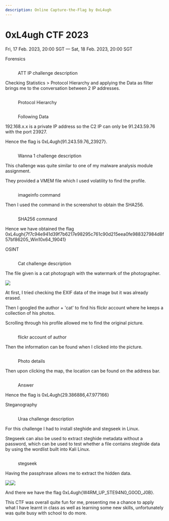 ```yaml
---
description: Online Capture-the-Flag by 0xL4ugh
---
```


# 0xL4ugh CTF 2023

&#x20;Fri, 17 Feb. 2023, 20:00 SGT — Sat, 18 Feb. 2023, 20:00 SGT



Forensics

<figure><img src="broken-reference" alt=""><figcaption><p>ATT IP challenge description</p></figcaption></figure>

Checking Statistics > Protocol Hierarchy and applying the Data as filter brings me to the conversation between 2 IP addresses.

<figure><img src="broken-reference" alt=""><figcaption><p>Protocol Hierarchy</p></figcaption></figure>

<figure><img src="broken-reference" alt=""><figcaption><p>Following Data</p></figcaption></figure>

192.168.x.x is a private IP address so the C2 IP can only be 91.243.59.76 with the port 23927.

Hence the flag is 0xL4ugh{91.243.59.76\_23927}.



<figure><img src="broken-reference" alt=""><figcaption><p>Wanna 1 challenge description</p></figcaption></figure>

This challenge was quite similar to one of my malware analysis module assignment.

They provided a VMEM file which I used volatility to find the profile.

<figure><img src="broken-reference" alt=""><figcaption><p>imageinfo command</p></figcaption></figure>

Then I used the command in the screenshot to obtain the SHA256.

<figure><img src="broken-reference" alt=""><figcaption><p>SHA256 command</p></figcaption></figure>

Hence we have obtained the flag 0xL4ugh{7f7c94e941d39f7b6217e98295c761c90d215eea0fe988327984d8f57bf86205\_Win10x64\_19041}





OSINT&#x20;

<figure><img src="broken-reference" alt=""><figcaption><p>Cat challenge description</p></figcaption></figure>

The file given is a cat photograph with the watermark of the photographer.

![](broken-reference)

At first, I tried checking the EXIF data of the image but it was already erased.

Then I googled the author + 'cat' to find his flickr account where he keeps a collection of his photos.

Scrolling through his profile allowed me to find the original picture.

<figure><img src="broken-reference" alt=""><figcaption><p>flickr account of author</p></figcaption></figure>

Then the information can be found when I clicked into the picture.

<figure><img src="broken-reference" alt=""><figcaption><p>Photo details</p></figcaption></figure>

Then upon clicking the map, the location can be found on the address bar.

<figure><img src="broken-reference" alt=""><figcaption><p>Answer</p></figcaption></figure>

Hence the flag is 0xL4ugh{29.386886,47.977166}



Steganography

<figure><img src="broken-reference" alt=""><figcaption><p>Uraa challenge description</p></figcaption></figure>

For this challenge I had to install steghide and stegseek in Linux.

Stegseek can also be used to extract steghide metadata without a password, which can be used to test whether a file contains steghide data by using the wordlist built into Kali Linux.

<figure><img src="broken-reference" alt=""><figcaption><p>stegseek</p></figcaption></figure>

Having the passphrase allows me to extract the hidden data.

![](broken-reference)![](broken-reference)

And there we have the flag 0xL4ugh{W4RM\_UP\_STE94N0\_G0OD\_J0B}.



This CTF was overall quite fun for me, presenting me a chance to apply what I have learnt in class as well as learning some new skills, unfortunately was quite busy with school to do more.
